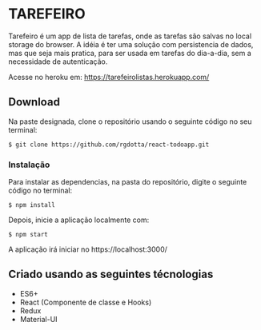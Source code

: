 # TAREFEIRO

Tarefeiro é um app de lista de tarefas, onde as tarefas são salvas no local storage do browser. A idéia é ter uma solução com persistencia de dados, mas que seja mais pratica, para ser usada em tarefas do dia-a-dia, sem a necessidade de autenticação.

Acesse no heroku em: https://tarefeirolistas.herokuapp.com/

## Download

Na paste designada, clone o repositório usando o seguinte código no seu terminal:

```
$ git clone https://github.com/rgdotta/react-todoapp.git
```

### Instalação

Para instalar as dependencias, na pasta do repositório, digite o seguinte código no terminal:

```
$ npm install
```

Depois, inicie a aplicação localmente com:

```
$ npm start
```

A aplicação irá iniciar no https://localhost:3000/

## Criado usando as seguintes técnologias

- ES6+
- React (Componente de classe e Hooks)
- Redux
- Material-UI
